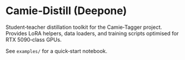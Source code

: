 # Camie‑Distill (Deepone)

Student‑teacher distillation toolkit for the Camie‑Tagger project.  
Provides LoRA helpers, data loaders, and training scripts optimised for RTX 5090‑class GPUs.

See `examples/` for a quick‑start notebook.